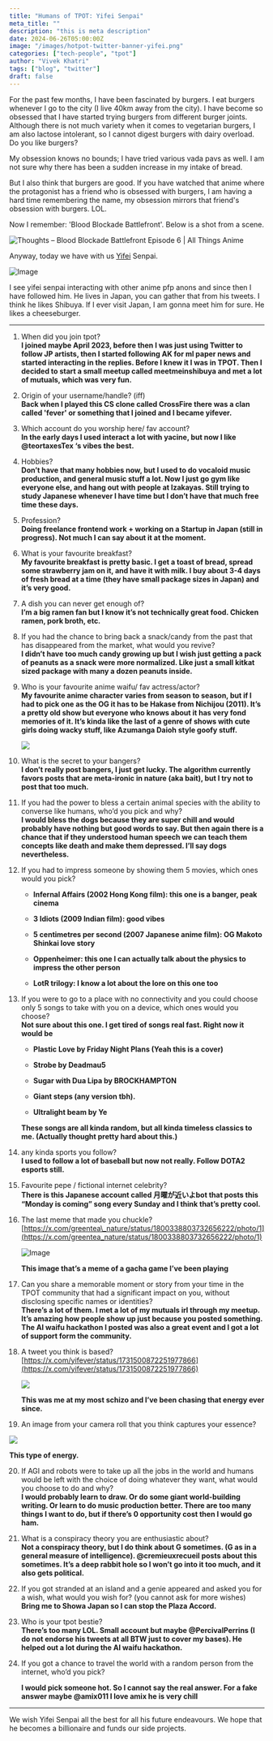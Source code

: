 ```yaml
---
title: "Humans of TPOT: Yifei Senpai"
meta_title: ""
description: "this is meta description"
date: 2024-06-26T05:00:00Z
image: "/images/hotpot-twitter-banner-yifei.png"
categories: ["tech-people", "tpot"]
author: "Vivek Khatri"
tags: ["blog", "twitter"]
draft: false
---
```


For the past few months, I have been fascinated by burgers. I eat burgers whenever I go to the city (I live 40km away from the city). I have become so obsessed that I have started trying burgers from different burger joints. Although there is not much variety when it comes to vegetarian burgers, I am also lactose intolerant, so I cannot digest burgers with dairy overload. Do you like burgers?

My obsession knows no bounds; I have tried various vada pavs as well. I am not sure why there has been a sudden increase in my intake of bread.

But I also think that burgers are good. If you have watched that anime where the protagonist has a friend who is obsessed with burgers, I am having a hard time remembering the name, my obsession mirrors that friend's obsession with burgers. LOL.

Now I remember: 'Blood Blockade Battlefront'. Below is a shot from a scene.

![Thoughts – Blood Blockade Battlefront Episode 6 | All Things Anime](https://gothicreviews.wordpress.com/wp-content/uploads/2015/05/ks6.png)

Anyway, today we have with us [Yifei](https://x.com/yifever) Senpai.

![Image](https://pbs.twimg.com/profile_images/1013659245143683072/XxCHbm84_400x400.jpg)

I see yifei senpai interacting with other anime pfp anons and since then I have followed him. He lives in Japan, you can gather that from his tweets. I think he likes Shibuya. If I ever visit Japan, I am gonna meet him for sure. He likes a cheeseburger.

---

1. When did you join tpot?  
    **I joined maybe April 2023, before then I was just using Twitter to follow JP artists, then I started following AK for ml paper news and started interacting in the replies. Before I knew it I was in TPOT. Then I decided to start a small meetup called meetmeinshibuya and met a lot of mutuals, which was very fun.**
    
2. Origin of your username/handle? (iff)  
    **Back when I played this CS clone called CrossFire there was a clan called 'fever' or something that I joined and I became yifever.**
    
3. Which account do you worship here/ fav account?  
    **In the early days I used interact a lot with yacine, but now I like @teortaxesTex ‘s vibes the best.**
    
4. Hobbies?  
    **Don’t have that many hobbies now, but I used to do vocaloid music production, and general music stuff a lot. Now I just go gym like everyone else, and hang out with people at Izakayas. Still trying to study Japanese whenever I have time but I don’t have that much free time these days.**
    
5. Profession?  
    **Doing freelance frontend work + working on a Startup in Japan (still in progress). Not much I can say about it at the moment.**
    
6. What is your favourite breakfast?  
    **My favourite breakfast is pretty basic. I get a toast of bread, spread some strawberry jam on it, and have it with milk. I buy about 3-4 days of fresh bread at a time (they have small package sizes in Japan) and it’s very good.**
    
7. A dish you can never get enough of?  
    **I’m a big ramen fan but I know it’s not technically great food. Chicken ramen, pork broth, etc.**
    
8. If you had the chance to bring back a snack/candy from the past that has disappeared from the market, what would you revive?  
    **I didn’t have too much candy growing up but I wish just getting a pack of peanuts as a snack were more normalized. Like just a small kitkat sized package with many a dozen peanuts inside.**
    
9. Who is your favourite anime waifu/ fav actress/actor?  
    **My favourite anime character varies from season to season, but if I had to pick one as the OG it has to be Hakase from Nichijou (2011). It’s a pretty old show but everyone who knows about it has very fond memories of it. It’s kinda like the last of a genre of shows with cute girls doing wacky stuff, like Azumanga Daioh style goofy stuff.**
    
    ![](https://cdn.hashnode.com/res/hashnode/image/upload/v1719303865949/70d6cb16-df85-4dc2-8ff8-00babb576ed1.png)
    
10. What is the secret to your bangers?  
    **I don’t really post bangers, I just get lucky. The algorithm currently favors posts that are meta-ironic in nature (aka bait), but I try not to post that too much.**
    
11. If you had the power to bless a certain animal species with the ability to converse like humans, who’d you pick and why?  
    **I would bless the dogs because they are super chill and would probably have nothing but good words to say. But then again there is a chance that if they understood human speech we can teach them concepts like death and make them depressed. I’ll say dogs nevertheless.**
    
12. If you had to impress someone by showing them 5 movies, which ones would you pick?
    
    * **Infernal Affairs (2002 Hong Kong film): this one is a banger, peak cinema**
        
    * **3 Idiots (2009 Indian film): good vibes**
        
    * **5 centimetres per second (2007 Japanese anime film): OG Makoto Shinkai love story**
        
    * **Oppenheimer: this one I can actually talk about the physics to impress the other person**
        
    * **LotR trilogy: I know a lot about the lore on this one too**
        
13. If you were to go to a place with no connectivity and you could choose only 5 songs to take with you on a device, which ones would you choose?  
    **Not sure about this one. I get tired of songs real fast. Right now it would be**
    
    * **Plastic Love by Friday Night Plans (Yeah this is a cover)**
        
    * **Strobe by Deadmau5**
        
    * **Sugar with Dua Lipa by BROCKHAMPTON**
        
    * **Giant steps (any version tbh).**
        
    * **Ultralight beam by Ye**
        
    
    **These songs are all kinda random, but all kinda timeless classics to me. (Actually thought pretty hard about this.)**
    
14. any kinda sports you follow?  
    **I used to follow a lot of baseball but now not really. Follow DOTA2 esports still.**
    
15. Favourite pepe / fictional internet celebrity?  
    **There is this Japanese account called 月曜が近いよbot that posts this “Monday is coming” song every Sunday and I think that’s pretty cool.**
    
16. The last meme that made you chuckle?  
    [https://x.com/greentea\_nature/status/1800338803732656222/photo/1](https://x.com/greentea_nature/status/1800338803732656222/photo/1)
    
    ![Image](https://pbs.twimg.com/media/GPwWhdyWYAAcxnR?format=jpg&name=small)
    
    **This image that’s a meme of a gacha game I’ve been playing**
    
17. Can you share a memorable moment or story from your time in the TPOT community that had a significant impact on you, without disclosing specific names or identities?  
    **There’s a lot of them. I met a lot of my mutuals irl through my meetup. It’s amazing how people show up just because you posted something. The AI waifu hackathon I posted was also a great event and I got a lot of support form the community.**
    
18. A tweet you think is based?  
    [https://x.com/yifever/status/1731500872251977866](https://x.com/yifever/status/1731500872251977866)
    
    ![](https://cdn.hashnode.com/res/hashnode/image/upload/v1719303115745/dd8b9652-60e5-4d23-9572-91ec40ad0643.png)
    
    **This was me at my most schizo and I’ve been chasing that energy ever since.**
    
19. An image from your camera roll that you think captures your essence?
    

![](https://lh7-us.googleusercontent.com/docsz/AD_4nXfye3Ylp5ieg5AlNdo-HpJm4dI89-88NoKiOjR0zd1PBYYKShwN8TQCDmAc4kNn1jYHQfslr6dxi9Ar8jjDcGfV6j39Gn15xqH1_KmRlpMTUz7RC6zUcVrM2epMwvu0taf9fICZjGimVRz5i3XElrIYIeM?key=NR07wbUEWIBQas4Uvrj4JA)

**This type of energy.**

20. If AGI and robots were to take up all the jobs in the world and humans would be left with the choice of doing whatever they want, what would you choose to do and why?  
    **I would probably learn to draw. Or do some giant world-building writing. Or learn to do music production better. There are too many things I want to do, but if there’s 0 opportunity cost then I would go ham.**
    
21. What is a conspiracy theory you are enthusiastic about?  
    **Not a conspiracy theory, but I do think about G sometimes. (G as in a general measure of intelligence). @cremieuxrecueil posts about this sometimes. It’s a deep rabbit hole so I won’t go into it too much, and it also gets political.**
    
22. If you got stranded at an island and a genie appeared and asked you for a wish, what would you wish for? (you cannot ask for more wishes)  
    **Bring me to Showa Japan so I can stop the Plaza Accord.**
    
23. Who is your tpot bestie?  
    **There’s too many LOL. Small account but maybe @PercivalPerrins (I do not endorse his tweets at all BTW just to cover my bases). He helped out a lot during the AI waifu hackathon.**
    
24. If you got a chance to travel the world with a random person from the internet, who’d you pick?
    
    **I would pick someone hot. So I cannot say the real answer. For a fake answer maybe @amix011 I love amix he is very chill**
    

---

We wish Yifei Senpai all the best for all his future endeavours. We hope that he becomes a billionaire and funds our side projects.